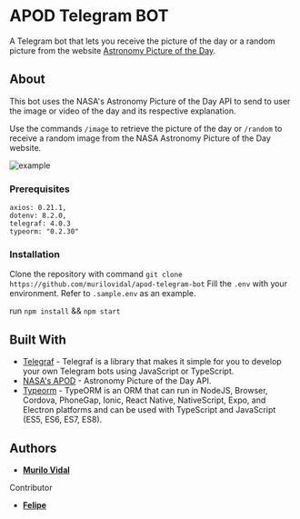 # APOD Telegram BOT

A Telegram bot that lets you receive the picture of the day or a random picture from the website [Astronomy Picture of the Day](https://apod.nasa.gov/apod/astropix.html).

## About

This bot uses the NASA's Astronomy Picture of the Day API to send to user the image or video of the day and its respective explanation.

Use the commands `/image` to retrieve the picture of the day or `/random` to receive a random image from the NASA Astronomy Picture of the Day website.

![example](animation.gif)

### Prerequisites

```
axios: 0.21.1,
dotenv: 8.2.0,
telegraf: 4.0.3
typeorm: "0.2.30"

```

### Installation

Clone the repository with command `git clone https://github.com/murilovidal/apod-telegram-bot`
Fill the `.env` with your environment. Refer to `.sample.env` as an example.

run `npm install` && `npm start`

## Built With

- [Telegraf](https://telegraf.js.org/) - Telegraf is a library that makes it simple for you to develop your own Telegram bots using JavaScript or TypeScript.
- [NASA's APOD](https://api.nasa.gov/) - Astronomy Picture of the Day API.
- [Typeorm](https://typeorm.io/) - TypeORM is an ORM that can run in NodeJS, Browser, Cordova, PhoneGap, Ionic, React Native, NativeScript, Expo, and Electron platforms and can be used with TypeScript and JavaScript (ES5, ES6, ES7, ES8).

## Authors

- [**Murilo Vidal**](https://murilovidal.xyz/)

Contributor

- [**Felipe**](https://github.com/felipedesu/)
